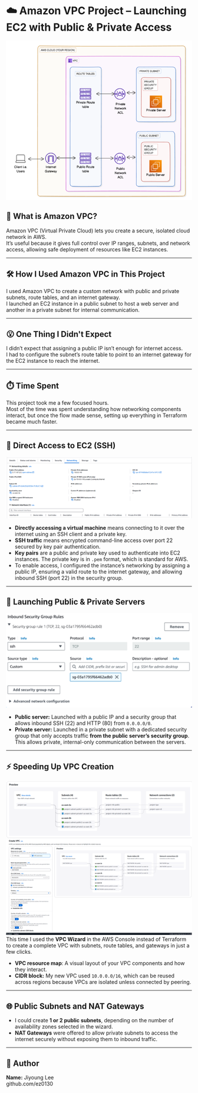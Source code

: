# ☁️ Amazon VPC Project – Launching EC2 with Public & Private Access
![Diagram](image/12.PNG)
## 📘 What is Amazon VPC?

Amazon VPC (Virtual Private Cloud) lets you create a secure, isolated cloud network in AWS.  
It’s useful because it gives full control over IP ranges, subnets, and network access, allowing safe deployment of resources like EC2 instances.

---

## 🛠️ How I Used Amazon VPC in This Project

I used Amazon VPC to create a custom network with public and private subnets, route tables, and an internet gateway.  
I launched an EC2 instance in a public subnet to host a web server and another in a private subnet for internal communication.

---

## 😮 One Thing I Didn't Expect

I didn’t expect that assigning a public IP isn’t enough for internet access.  
I had to configure the subnet’s route table to point to an internet gateway for the EC2 instance to reach the internet.

---

## ⏱️ Time Spent

This project took me a few focused hours.  
Most of the time was spent understanding how networking components interact, but once the flow made sense, setting up everything in Terraform became much faster.

---

## 🔑 Direct Access to EC2 (SSH)
![Diagram](image/8.PNG)
- **Directly accessing a virtual machine** means connecting to it over the internet using an SSH client and a private key.
- **SSH traffic** means encrypted command-line access over port 22 secured by key pair authentication.
- **Key pairs** are a public and private key used to authenticate into EC2 instances. The private key is in `.pem` format, which is standard for AWS.
- To enable access, I configured the instance’s networking by assigning a public IP, ensuring a valid route to the internet gateway, and allowing inbound SSH (port 22) in the security group.

---

## 🧱 Launching Public & Private Servers
![Diagram](image/9.PNG)
- **Public server:** Launched with a public IP and a security group that allows inbound SSH (22) and HTTP (80) from `0.0.0.0/0`.
- **Private server:** Launched in a private subnet with a dedicated security group that only accepts traffic **from the public server’s security group**. This allows private, internal-only communication between the servers.

---

## ⚡ Speeding Up VPC Creation
![Diagram](image/10.PNG)
![Diagram](image/11.PNG)
This time I used the **VPC Wizard** in the AWS Console instead of Terraform to create a complete VPC with subnets, route tables, and gateways in just a few clicks.

- **VPC resource map**: A visual layout of your VPC components and how they interact.
- **CIDR block:** My new VPC used `10.0.0.0/16`, which can be reused across regions because VPCs are isolated unless connected by peering.

---

## 🌐 Public Subnets and NAT Gateways

- I could create **1 or 2 public subnets**, depending on the number of availability zones selected in the wizard.
- **NAT Gateways** were offered to allow private subnets to access the internet securely without exposing them to inbound traffic.

---

## 👤 Author

**Name:** Jiyoung Lee  
github.com/ez0130
